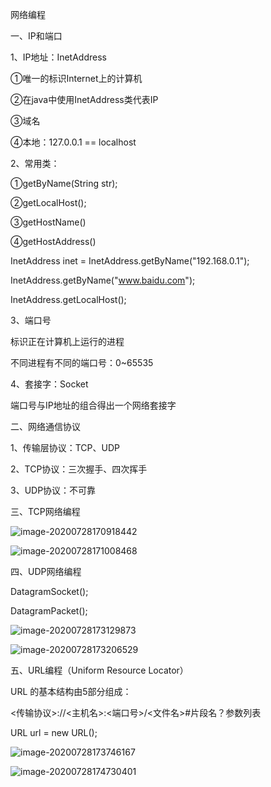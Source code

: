 网络编程

一、IP和端口

1、IP地址：InetAddress

①唯一的标识Internet上的计算机

②在java中使用InetAddress类代表IP

③域名

④本地：127.0.0.1   ==   localhost

2、常用类：

①getByName(String str);

②getLocalHost();

③getHostName()

④getHostAddress()

InetAddress inet = InetAddress.getByName("192.168.0.1");

InetAddress.getByName("www.baidu.com");

InetAddress.getLocalHost();



3、端口号

标识正在计算机上运行的进程

不同进程有不同的端口号：0~65535

4、套接字：Socket

端口号与IP地址的组合得出一个网络套接字





二、网络通信协议

1、传输层协议：TCP、UDP

2、TCP协议：三次握手、四次挥手

3、UDP协议：不可靠



三、TCP网络编程

![image-20200728170918442](C:\Users\11437\AppData\Roaming\Typora\typora-user-images\image-20200728170918442.png)





![image-20200728171008468](C:\Users\11437\AppData\Roaming\Typora\typora-user-images\image-20200728171008468.png)





四、UDP网络编程

DatagramSocket();

DatagramPacket();



![image-20200728173129873](C:\Users\11437\AppData\Roaming\Typora\typora-user-images\image-20200728173129873.png)

![image-20200728173206529](C:\Users\11437\AppData\Roaming\Typora\typora-user-images\image-20200728173206529.png)



五、URL编程（Uniform Resource Locator）

URL 的基本结构由5部分组成：

<传输协议>://<主机名>:<端口号>/<文件名>#片段名？参数列表

URL url = new URL();

![image-20200728173746167](C:\Users\11437\AppData\Roaming\Typora\typora-user-images\image-20200728173746167.png)

![image-20200728174730401](C:\Users\11437\AppData\Roaming\Typora\typora-user-images\image-20200728174730401.png)



